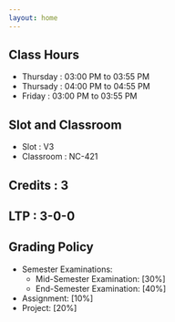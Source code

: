 ```yaml
---
layout: home
---
```

## Class Hours
- Thursday : 03:00 PM to 03:55 PM
- Thursady : 04:00 PM to 04:55 PM
- Friday   : 03:00 PM to 03:55 PM

## Slot and Classroom
- Slot : V3       
- Classroom : NC-421

## Credits : 3
## LTP : 3-0-0


## Grading Policy
- Semester Examinations:
    - Mid-Semester Examination: [30%]
    - End-Semester Examination: [40%]
- Assignment: [10%]
- Project: [20%]
